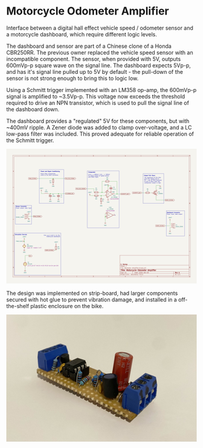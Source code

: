 # Motorcycle Odometer Amplifier

Interface between a digital hall effect vehicle speed / odometer sensor and a motorcycle dashboard, which require different logic levels.

The dashboard and sensor are part of a Chinese clone of a Honda CBR250RR. The previous owner replaced the vehicle speed sensor with an incompatible component. The sensor, when provided with 5V, outputs 600mVp-p square wave on the signal line. The dashboard expects 5Vp-p, and has it's signal line pulled up to 5V by default - the pull-down of the sensor is not strong enough to bring this to logic low.

Using a Schmitt trigger implemented with an LM358 op-amp, the 600mVp-p signal is amplified to ~3.5Vp-p. This voltage now exceeds the threshold required to drive an NPN transistor, which is used to pull the signal line of the dashboard down. 

The dashboard provides a "regulated" 5V for these components, but with ~400mV ripple. A Zener diode was added to clamp over-voltage, and a LC low-pass filter was included. This proved adequate for reliable operation of the Schmitt trigger.

![Schematic](schema.jpg)

The design was implemented on strip-board, had larger components secured with hot glue to prevent vibration damage, and installed in a off-the-shelf plastic enclosure on the bike.

![Strip board](stripboard.jpg)
